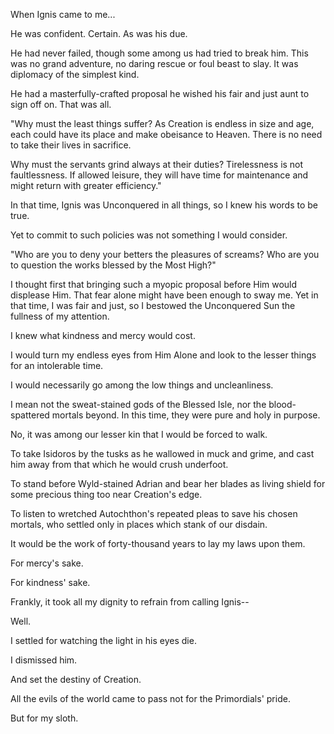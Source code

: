 When Ignis came to me...

He was confident. Certain. As was his due.

He had never failed, though some among us had tried to break him. This was no grand adventure, no daring rescue or foul beast to slay. It was diplomacy of the simplest kind.

He had a masterfully-crafted proposal he wished his fair and just aunt to sign off on. That was all.

"Why must the least things suffer? As Creation is endless in size and age, each could have its place and make obeisance to Heaven. There is no need to take their lives in sacrifice.

Why must the servants grind always at their duties? Tirelessness is not faultlessness. If allowed leisure, they will have time for maintenance and might return with greater efficiency."

In that time, Ignis was Unconquered in all things, so I knew his words to be true.

Yet to commit to such policies was not something I would consider.

"Who are you to deny your betters the pleasures of screams? Who are you to question the works blessed by the Most High?"

I thought first that bringing such a myopic proposal before Him would displease Him. That fear alone might have been enough to sway me. Yet in that time, I was fair and just, so I bestowed the Unconquered Sun the fullness of my attention.

I knew what kindness and mercy would cost.

I would turn my endless eyes from Him Alone and look to the lesser things for an intolerable time.

I would necessarily go among the low things and uncleanliness.

I mean not the sweat-stained gods of the Blessed Isle, nor the blood-spattered mortals beyond. In this time, they were pure and holy in purpose.

No, it was among our lesser kin that I would be forced to walk.

To take Isidoros by the tusks as he wallowed in muck and grime, and cast him away from that which he would crush underfoot.

To stand before Wyld-stained Adrian and bear her blades as living shield for some precious thing too near Creation's edge.

To listen to wretched Autochthon's repeated pleas to save his chosen mortals, who settled only in places which stank of our disdain.

It would be the work of forty-thousand years to lay my laws upon them.

For mercy's sake.

For kindness' sake.

Frankly, it took all my dignity to refrain from calling Ignis--

Well.

I settled for watching the light in his eyes die.

I dismissed him.

And set the destiny of Creation.

All the evils of the world came to pass not for the Primordials' pride.

But for my sloth.
